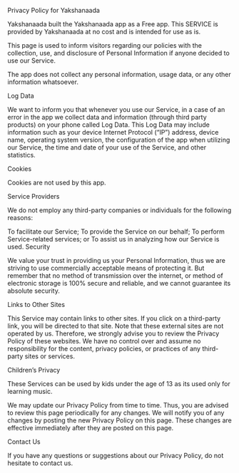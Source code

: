 Privacy Policy for Yakshanaada

Yakshanaada built the Yakshanaada app as a Free app. This SERVICE is provided by Yakshanaada at no cost and is intended for use as is.

This page is used to inform visitors regarding our policies with the collection, use, and disclosure of Personal Information if anyone decided to use our Service.


The app does not collect any personal information, usage data, or any other information whatsoever.

Log Data

We want to inform you that whenever you use our Service, in a case of an error in the app we collect data and information (through third party products) on your phone called Log Data. This Log Data may include information such as your device Internet Protocol (“IP”) address, device name, operating system version, the configuration of the app when utilizing our Service, the time and date of your use of the Service, and other statistics.

Cookies

Cookies are not used by this app.

Service Providers

We do not employ any third-party companies or individuals for the following reasons:

To facilitate our Service;
To provide the Service on our behalf;
To perform Service-related services; or
To assist us in analyzing how our Service is used.
Security

We value your trust in providing us your Personal Information, thus we are striving to use commercially acceptable means of protecting it. But remember that no method of transmission over the internet, or method of electronic storage is 100% secure and reliable, and we cannot guarantee its absolute security.

Links to Other Sites

This Service may contain links to other sites. If you click on a third-party link, you will be directed to that site. Note that these external sites are not operated by us. Therefore, we strongly advise you to review the Privacy Policy of these websites. We have no control over and assume no responsibility for the content, privacy policies, or practices of any third-party sites or services.

Children’s Privacy

These Services can be used by kids under the age of 13 as its used only for learning music.

We may update our Privacy Policy from time to time. Thus, you are advised to review this page periodically for any changes. We will notify you of any changes by posting the new Privacy Policy on this page. These changes are effective immediately after they are posted on this page.

Contact Us

If you have any questions or suggestions about our Privacy Policy, do not hesitate to contact us.
